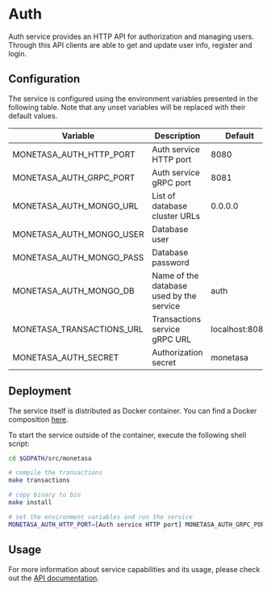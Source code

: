 # Auth

Auth service provides an HTTP API for authorization and managing users.
Through this API clients are able to get and update user info, register and
login.

## Configuration

The service is configured using the environment variables presented in the
following table. Note that any unset variables will be replaced with their
default values.

| Variable                  | Description                              | Default        |
|---------------------------|------------------------------------------|----------------|
| MONETASA_AUTH_HTTP_PORT   | Auth service HTTP port                   | 8080           |
| MONETASA_AUTH_GRPC_PORT   | Auth service gRPC port                   | 8081           |
| MONETASA_AUTH_MONGO_URL   | List of database cluster URLs            | 0.0.0.0        |
| MONETASA_AUTH_MONGO_USER  | Database user                            |                |
| MONETASA_AUTH_MONGO_PASS  | Database password                        |                |
| MONETASA_AUTH_MONGO_DB    | Name of the database used by the service | auth           |
| MONETASA_TRANSACTIONS_URL | Transactions service gRPC URL            | localhost:8081 |
| MONETASA_AUTH_SECRET      | Authorization secret                     | monetasa       |

## Deployment

The service itself is distributed as Docker container. You can find a Docker composition
[here](../docker/docker-compose.yml).

To start the service outside of the container, execute the following shell script:

```bash
cd $GOPATH/src/monetasa

# compile the transactions
make transactions

# copy binary to bin
make install

# set the environment variables and run the service
MONETASA_AUTH_HTTP_PORT=[Auth service HTTP port] MONETASA_AUTH_GRPC_PORT=[Auth service gRPC port] MONETASA_AUTH_MONGO_URL=[List of database cluster URLs] MONETASA_AUTH_MONGO_USER=[Database user] MONETASA_AUTH_MONGO_PASS=[Database password] MONETASA_AUTH_MONGO_DB=[Name of the database used by the service] MONETASA_TRANSACTIONS_URL=[Transactions service gRPC URL] MONETASA_AUTH_SECRET=[Authorization secret] $GOBIN/monetasa-auth
```

## Usage

For more information about service capabilities and its usage, please check out
the [API documentation](swagger.yml).
